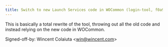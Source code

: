 ```yaml
---
title: Switch to new Launch Services code in WOCommon (login-tool, f0a9c33)
---
```


This is basically a total rewrite of the tool, throwing out all the old code and instead relying on the new code in WOCommon.

Signed-off-by: Wincent Colaiuta &lt;win@wincent.com&gt;
